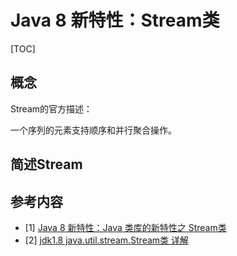 # Java 8  新特性：Stream类

[TOC]

## 概念

Stream的官方描述：

一个序列的元素支持顺序和并行聚合操作。



## 简述Stream







## 参考内容

- [1]  [Java 8 新特性：Java 类库的新特性之 Stream类](https://blog.csdn.net/sun_promise/article/details/51480257)
- [2]  [jdk1.8 java.util.stream.Stream类 详解](https://www.cnblogs.com/kaisadadi/p/9099485.html)